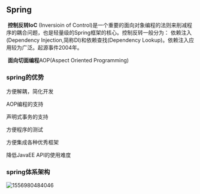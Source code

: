 ## Spring

​		**控制反转IoC** (Inversioin of Control)是一个重要的面向对象编程的法则来削减程序的耦合问题，也是轻量级的Spring框架的核心。控制反转一般分为： 依赖注入(Dependency Injection,简称DI)和依赖查找(Dependency Lookup)。依赖注入应用较为广泛。起源事件2004年。

​		**面向切面编程**AOP(Aspect Oriented Programming)



### spring的优势

方便解耦，简化开发

AOP编程的支持

声明式事务的支持

方便程序的测试

方便集成各种优秀框架

降低JavaEE API的使用难度

### spring体系架构

![1556980484046](C:\Users\michaelhee\AppData\Roaming\Typora\typora-user-images\1556980484046.png)